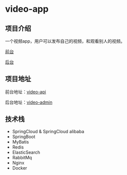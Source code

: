 # video-app
## 项目介绍

一个视频app，用户可以发布自己的视频，和观看别人的视频。

[前台](https://www.bilibili.com/video/BV1LZ4y1b7Xr/)

[后台](https://www.bilibili.com/video/BV1ZY4y157xQ/)


## 项目地址

前台地址：[video-api](https://github.com/liyanzu0926/video-api)

后台地址：[video-admin](https://github.com/liyanzu0926/video-admin)

## 技术栈

- SpringCloud & SpringCloud alibaba
- SpringBoot
- MyBatis
- Redis
- ElasticSearch
- RabbitMq
- Nginx
- Docker
